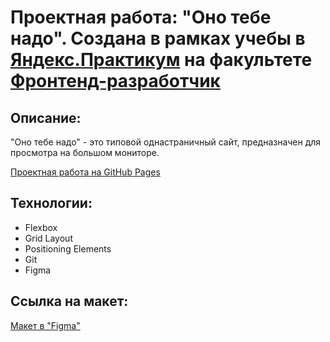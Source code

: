 # Проектная работа: "Оно тебе надо". Создана в рамках учебы в [Яндекс.Практикум](https://praktikum.yandex.ru/) на факультете [Фронтенд-разработчик](https://practicum.yandex.ru/frontend-developer/?from=catalog)

## Описание:

"Оно тебе надо" - это типовой однастраничный сайт, предназначен для просмотра на большом мониторе. 

[Проектная работа на GitHub Pages](https://zagudaevanataly.github.io/russian-travel/)

## Технологии:

* Flexbox
* Grid Layout
* Positioning Elements
* Git
* Figma

## Ссылка на макет:

[Макет в "Figma"](https://www.figma.com/file/v8RXfCvMVchCfmblUs66uQ/%232-Оно-тебе-надо-(Copy)?node-id=0%3A1&mode=dev)
